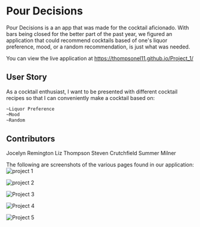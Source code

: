 # Pour Decisions
Pour Decisions is a an app that was made for the cocktail aficionado. With bars being closed for the better part of the past year,
we figured an application that could recommend cocktails based of one's liquor preference, mood, or a random recommendation, is just
what was needed.

 You can view the live application at https://thompsonel11.github.io/Project_1/

## User Story
As a cocktail enthusiast, I want to be presented with different cocktail recipes so that I can conveniently make a cocktail based on:
```bash
~Liquor Preference
~Mood
~Random
```

## Contributors
Jocelyn Remington
Liz Thompson
Steven Crutchfield
Summer Milner

The following are screenshots of the various pages found in our application:
![project 1](https://user-images.githubusercontent.com/80479850/118337193-426ccd00-b4e1-11eb-9a90-b1abfee1a60b.PNG)

![project 2](https://user-images.githubusercontent.com/80479850/118337217-51537f80-b4e1-11eb-9c83-6e2795ffcab9.PNG)

![Project 3](https://user-images.githubusercontent.com/80479850/118337236-5ca6ab00-b4e1-11eb-821e-6c434fe353f5.PNG)

![Project 4](https://user-images.githubusercontent.com/80479850/118337258-6c25f400-b4e1-11eb-973c-51abe00c8e1a.PNG)

![Project 5](https://user-images.githubusercontent.com/80479850/118337277-7516c580-b4e1-11eb-87b8-9fc47235c3f6.PNG)

